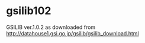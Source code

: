 # gsilib102
GSILIB ver.1.0.2 as downloaded from http://datahouse1.gsi.go.jp/gsilib/gsilib_download.html
